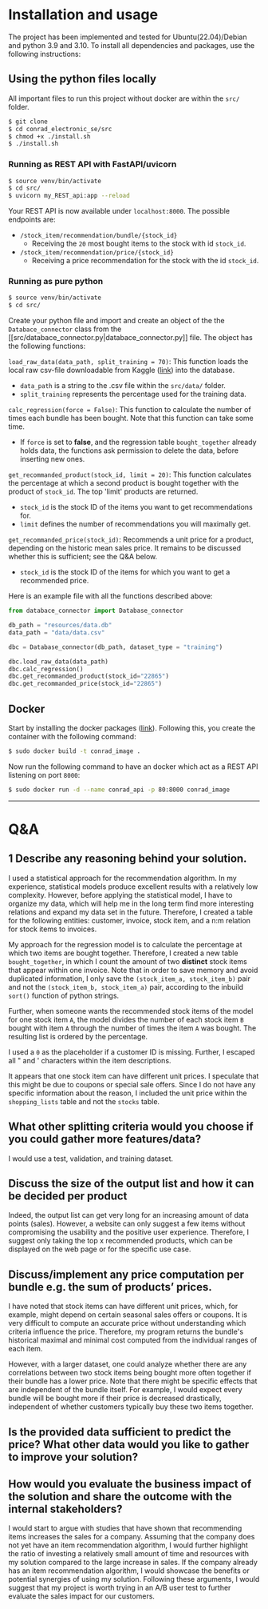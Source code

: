 # Installation and usage

The project has been implemented and tested for Ubuntu(22.04)/Debian and python
3.9 and 3.10. To install all dependencies and packages, use the following
instructions:

## Using the python files locally 

All important files to run this project without docker are within the `src/`
folder.

```bash
$ git clone 
$ cd conrad_electronic_se/src
$ chmod +x ./install.sh
$ ./install.sh
```
### Running as REST API with FastAPI/uvicorn

```bash
$ source venv/bin/activate
$ cd src/
$ uvicorn my_REST_api:app --reload
```

Your REST API is now available under `localhost:8000`. The possible endpoints
are:

- `/stock_item/recommendation/bundle/{stock_id}`
    - Receiving the `20` most bought items to the stock with id `stock_id`. 
- `/stock_item/recommendation/price/{stock_id}`
    - Receiving a price recommendation for the stock with the id `stock_id`. 

### Running as pure python

```bash
$ source venv/bin/activate
$ cd src/
```

Create your python file and import and create an object of the the
`Databace_connector` class from the
[[src/databace_connector.py|databace_connector.py]] file. The object has the
following functions:

`load_raw_data(data_path, split_training = 70)`: This function loads the local
raw csv-file downloadable from Kaggle
([link](https://www.kaggle.com/datasets/carrie1/ecommerce-data)) into the
database.
- `data_path` is a string to the .csv file within the `src/data/`
  folder.
- `split_training` represents the percentage used for the training data. 

`calc_regression(force = False)`: This function to calculate the number of times
each bundle has been bought. Note that this function can take some time. 
- If `force` is set to **false**, and the regression table `bought_together`
  already holds data, the functions ask permission to delete the data,
  before inserting new ones.

`get_recommanded_product(stock_id, limit = 20)`: This function calculates the
percentage at which a second product is bought together with the product of
`stock_id`. The top 'limit' products are returned.
- `stock_id` is the stock ID of the items you want to get recommendations for.
- `limit` defines the number of recommendations you will maximally get. 

`get_recommanded_price(stock_id)`: Recommends a unit price for a product,
depending on the historic mean sales price. It remains to be discussed whether
this is sufficient; see the Q&A below.
- `stock_id` is the stock ID of the items for which you want to get a recommended
  price.

Here is an example file with all the functions described above:

```python
from databace_connector import Database_connector 

db_path = "resources/data.db"
data_path = "data/data.csv"

dbc = Database_connector(db_path, dataset_type = "training")

dbc.load_raw_data(data_path)
dbc.calc_regression()
dbc.get_recommanded_product(stock_id="22865")
dbc.get_recommanded_price(stock_id="22865")
```

## Docker

Start by installing the docker packages
([link](https://docs.docker.com/engine/install/ubuntu/)). Following this, you
create the container with the following command:

```bash
$ sudo docker build -t conrad_image .
```

Now run the following command to have an docker which act as a REST API
listening on port `8000`:

```bash
$ sudo docker run -d --name conrad_api -p 80:8000 conrad_image
```

***

# Q&A
## 1 Describe any reasoning behind your solution.
I used a statistical approach for the recommendation algorithm. In my
experience, statistical models produce excellent results with a relatively low
complexity. However, before applying the statistical model, I have to
organize my data, which will help me in the long term find more interesting
relations and expand my data set in the future. Therefore, I created a table for
the following entities: customer, invoice, stock item, and a n:m relation for
stock items to invoices.

My approach for the regression model is to calculate the percentage at which two
items are bought together. Therefore, I created a new table `bought_together`,
in which I count the amount of two **distinct** stock items that appear within
one invoice. Note that in order to save memory and avoid duplicated
information, I only save the `(stock_item_a, stock_item_b)` pair and not the
`(stock_item_b, stock_item_a)` pair, according to the inbuild `sort()` function
of python strings.

Further, when someone wants the recommended stock items of the model for one
stock item `A`, the model divides the number of each stock item `B` bought with
item `A` through the number of times the item `A` was bought. The resulting list
is ordered by the percentage.

I used a `0` as the placeholder if a customer ID is missing. Further, I escaped
all " and ' characters within the item descriptions.

It appears that one stock item can have different unit prices. I speculate that
this might be due to coupons or special sale offers. Since I do not have any
specific information about the reason, I included the unit price within the
`shopping_lists` table and not the `stocks` table.

## What other splitting criteria would you choose if you could gather more features/data?
I would use a test, validation, and training dataset. 

## Discuss the size of the output list and how it can be decided per product
Indeed, the output list can get very long for an increasing amount of data
points (sales). However, a website can only suggest a few items
without compromising the usability and the positive user experience.
Therefore, I suggest only taking the top x recommended products, which can be
displayed on the web page or for the specific use case.

## Discuss/implement any price computation per bundle e.g. the sum of products’ prices.
I have noted that stock items can have different unit prices, which, for
example, might depend on certain seasonal sales offers or coupons. It is very
difficult to compute an accurate price without understanding which criteria
influence the price. Therefore, my program returns the bundle's historical
maximal and minimal cost computed from the individual ranges of each item.

However, with a larger dataset, one could analyze whether there are any
correlations between two stock items being bought more often together if their
bundle has a lower price. Note that there might be specific effects that are
independent of the bundle itself. For example, I would expect every bundle will
be bought more if their price is decreased drastically, independent of whether
customers typically buy these two items together.

## Is the provided data sufficient to predict the price? What other data would you like to gather to improve your solution?


## How would you evaluate the business impact of the solution and share the outcome with the internal stakeholders?
I would start to argue with studies that have shown that recommending items
increases the sales for a company. Assuming that the company does not yet have
an item recommendation algorithm, I would further highlight the ratio of
investing a relatively small amount of time and resources with my solution
compared to the large increase in sales. If the company already has an item
recommendation algorithm, I would showcase the benefits or potential synergies
of using my solution. Following these arguments, I would suggest that my project
is worth trying in an A/B user test to further evaluate the sales impact for our
customers. 


















